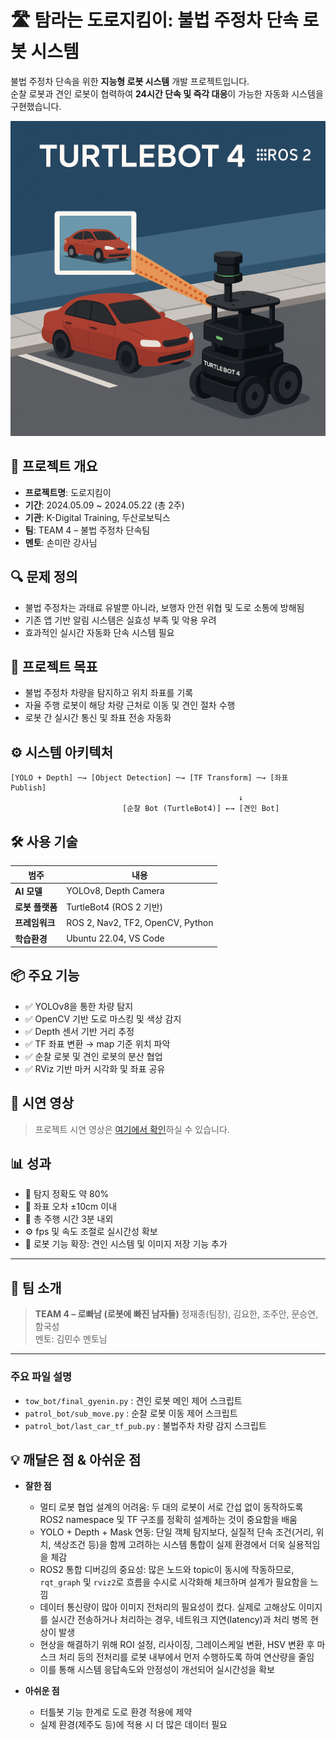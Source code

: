 
# 🛣️ 탐라는 도로지킴이: 불법 주정차 단속 로봇 시스템

불법 주정차 단속을 위한 **지능형 로봇 시스템** 개발 프로젝트입니다.  
순찰 로봇과 견인 로봇이 협력하여 **24시간 단속 및 즉각 대응**이 가능한 자동화 시스템을 구현했습니다.

![프로젝트 로고 또는 이미지](Image/TB4_AI.png)

## 📌 프로젝트 개요

- **프로젝트명**: 도로지킴이
- **기간**: 2024.05.09 ~ 2024.05.22 (총 2주)
- **기관**: K-Digital Training, 두산로보틱스
- **팀**: TEAM 4 – 불법 주정차 단속팀  
- **멘토**: 손미란 강사님

## 🔍 문제 정의

- 불법 주정차는 과태료 유발뿐 아니라, 보행자 안전 위협 및 도로 소통에 방해됨
- 기존 앱 기반 알림 시스템은 실효성 부족 및 악용 우려
- 효과적인 실시간 자동화 단속 시스템 필요

## 🎯 프로젝트 목표

- 불법 주정차 차량을 탐지하고 위치 좌표를 기록
- 자율 주행 로봇이 해당 차량 근처로 이동 및 견인 절차 수행
- 로봇 간 실시간 통신 및 좌표 전송 자동화

## ⚙️ 시스템 아키텍처

```
[YOLO + Depth] ─→ [Object Detection] ─→ [TF Transform] ─→ [좌표 Publish]
                                                   ↓
                         [순찰 Bot (TurtleBot4)] ←→ [견인 Bot]
```

## 🛠 사용 기술

| 범주           | 내용                                         |
|----------------|----------------------------------------------|
| **AI 모델**     | YOLOv8, Depth Camera                         |
| **로봇 플랫폼** | TurtleBot4 (ROS 2 기반)                     |
| **프레임워크**   | ROS 2, Nav2, TF2, OpenCV, Python            |
| **학습환경**    | Ubuntu 22.04,  VS Code                       |

## 📦 주요 기능

- ✅ YOLOv8을 통한 차량 탐지
- ✅ OpenCV 기반 도로 마스킹 및 색상 감지
- ✅ Depth 센서 기반 거리 추정
- ✅ TF 좌표 변환 → map 기준 위치 파악
- ✅ 순찰 로봇 및 견인 로봇의 분산 협업
- ✅ RViz 기반 마커 시각화 및 좌표 공유

## 🎥 시연 영상

> 프로젝트 시연 영상은 [여기에서 확인](https://www.youtube.com/shorts/tp9fruPbt54)하실 수 있습니다.

## 📊 성과

- 🏁 탐지 정확도 약 80%
- 🛑 좌표 오차 ±10cm 이내
- 🚗 총 주행 시간 3분 내외
- ⚙️ fps 및 속도 조절로 실시간성 확보
- 🤖 로봇 기능 확장: 견인 시스템 및 이미지 저장 기능 추가

---

## 👥 팀 소개

> **TEAM 4 – 로빠남 (로봇에 빠진 남자들)** 
> 정재종(팀장), 김요한, 조주안, 문승연, 함국성  
> 멘토: 김민수 멘토님

---

### 주요 파일 설명

- `tow_bot/final_gyenin.py` : 견인 로봇 메인 제어 스크립트
- `patrol_bot/sub_move.py` : 순찰 로봇 이동 제어 스크립트
- `patrol_bot/last_car_tf_pub.py` : 불법주차 차량 감지 스크립트

## 💡 깨달은 점 & 아쉬운 점

- **잘한 점**
  - 멀티 로봇 협업 설계의 어려움: 두 대의 로봇이 서로 간섭 없이 동작하도록 ROS2 namespace 및 TF 구조를 정확히 설계하는 것이 중요함을 배움
  - YOLO + Depth + Mask 연동: 단일 객체 탐지보다, 실질적 단속 조건(거리, 위치, 색상조건 등)을 함께 고려하는 시스템 통합이 실제 환경에서 더욱 실용적임을 체감
  - ROS2 통합 디버깅의 중요성: 많은 노드와 topic이 동시에 작동하므로, `rqt_graph` 및 `rviz2`로 흐름을 수시로 시각화해 체크하며 설계가 필요함을 느낌
  - 데이터 통신량이 많아 이미지 전처리의 필요성이 컸다. 실제로 고해상도 이미지를 실시간 전송하거나 처리하는 경우, 네트워크 지연(latency)과 처리 병목 현상이 발생
  - 현상을 해결하기 위해 ROI 설정, 리사이징, 그레이스케일 변환, HSV 변환 후 마스크 처리 등의 전처리를 로봇 내부에서 먼저 수행하도록 하여 연산량을 줄임
  - 이를 통해 시스템 응답속도와 안정성이 개선되어 실시간성을 확보

- **아쉬운 점**
  - 터틀봇 기능 한계로 도로 환경 적용에 제약
  - 실제 환경(제주도 등)에 적용 시 더 많은 데이터 필요

